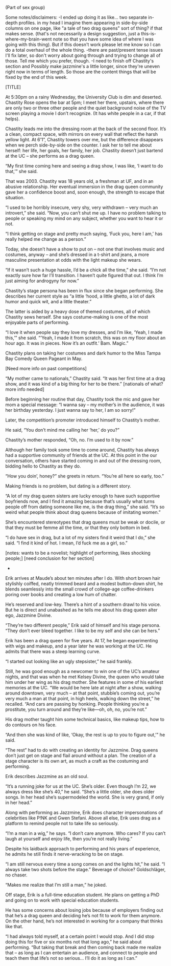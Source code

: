 (Part of sex group)

Some notes/disclaimers: 
-I ended up doing it as like... two separate in-depth profiles. in my head I imagine them appearing in side-by-side columns on one page, like "a tale of two drag queens" sort of thing? if that makes sense. (that's not necessarily a design suggestion, just a this-is-where-my-brain-went note so that you have some idea of where I was going with this thing). But if this doesn't work please let me know so I can do a total overhaul of the whole thing. 
-there are past/present tense issues I'll fix later, so don't worry about going through and trying to change all of those. Tell me which you prefer, though. 
-I need to finish off Chastity's section and Possibly make jazzmine's a little longer, since they're uneven right now in terms of length. So those are the content things that will be fixed by the end of this week.

[TITLE]

At 5:30pm on a rainy Wednesday, the University Club is dim and deserted. Chastity Rose opens the bar at 5pm; I meet her there, upstairs, where there are only two or three other people and the quiet background noise of the TV screen playing a movie I don’t recognize. (It has white people in a car, if that helps). 

Chastity leads me into the dressing room at the back of the second floor. It’s a clean, compact space, with mirrors on every wall that reflect the harsh yellow light. At 6’1”, Chastity towers over me, but the difference disappears when we perch side-by-side on the counter. I ask her to tell me about herself: her life, her goals, her family, her job. Chastity doesn’t just bartend at the UC – she performs as a drag queen.

“My first time coming here and seeing a drag show, I was like, ‘I want to do that,’” she said. 

That was 2003. Chastity was 18 years old, a freshman at UF, and in an abusive relationship. Her eventual immersion in the drag queen community gave her a confidence boost and, soon enough, the strength to escape that situation. 

“I used to be horribly insecure, very shy, very withdrawn – very much an introvert,” she said. “Now, you can’t shut me up. I have no problem talking to people or speaking my mind on any subject, whether you want to hear it or not. 

“I think getting on stage and pretty much saying, ‘Fuck you, here I am,’ has really helped me change as a person.”

Today, she doesn’t have a show to put on – not one that involves music and costumes, anyway – and she’s dressed in a t-shirt and jeans, a more masculine presentation at odds with the light makeup she wears. 

“If it wasn’t such a huge hassle, I’d be a chick all the time,” she said. “I’m not exactly sure how far I’ll transition. I haven’t quite figured that out. I think I’m just aiming for androgyny for now.”

Chastity’s stage persona has been in flux since she began performing. She describes her current style as “a little ‘hood, a little ghetto, a lot of dark humor and quick wit, and a little theater.” 

The latter is aided by a heavy dose of themed costumes, all of which Chastity sews herself. She says costume-making is one of the most enjoyable parts of performing.

“I love it when people say they love my dresses, and I’m like, ‘Yeah, I made this,’” she said. “‘Yeah, I made it from scratch, this was on my floor about an hour ago.  It was in pieces. Now it’s an outfit.’ Bam. Magic.”

Chastity plans on taking her costumes and dark humor to the Miss Tampa Bay Comedy Queen Pageant in May. 

[Need more info on past competitions]

“My mother came to nationals,” Chastity said. “It was her first time at a drag show, and it was kind of a big thing for her to be there.” [nationals of what? more info needed]

Before beginning her routine that day, Chastity took the mic and gave her mom a special message: “I wanna say – my mother’s in the audience, it was her birthday yesterday. I just wanna say to her, I am so sorry!”

Later, the competition’s promoter introduced himself to Chastity’s mother. 

He said, “You don’t mind me calling her ‘her,’ do you?”

Chastity’s mother responded, “Oh, no. I’m used to it by now.”

Although her family took some time to come around, Chastity has always had a supportive community of friends at the UC. At this point in the our conversation, others have started coming in and out of the dressing room, bidding hello to Chastity as they do. 

“How you doin’, honey?” she greets in return. “You’re all here so early, too.”

Making friends is no problem, but dating is a different story. 

“A lot of my drag queen sisters are lucky enough to have such supportive boyfriends now, and I find it amazing because that’s usually what turns people off from dating someone like me, is the drag thing,” she said. “It’s so weird what people think about drag queens because of imitating women.”

She’s encountered stereotypes that drag queens must be weak or docile, or that they must be femme all the time, or that they only bottom in bed. 

“I do have sex in drag, but a lot of my sisters find it weird that I do,” she said. “I find it kind of hot. I mean, I’d fuck me as a girl, so.” 

[notes: wants to be a novelist; highlight of performing, likes shocking people;] [need conclusion for her section]

*

Erik arrives at Maude’s about ten minutes after I do. With short brown hair stylishly coiffed, neatly trimmed beard and a modest button-down shirt, he blends seamlessly into the small crowd of college-age coffee-drinkers poring over books and creating a low hum of chatter. 

He’s reserved and low-key. There’s a hint of a southern drawl to his voice. But he is direct and unabashed as he tells me about his drag queen alter ego, Jazzmine Divine. 

“They’re two different people,” Erik said of himself and his stage persona. “They don’t ever bleed together. I like to be my self and she can be hers.” 

Erik has been a drag queen for five years. At 17, he began experimenting with wigs and makeup, and a year later he was working at the UC. He admits that there was a steep learning curve.

“I started out looking like an ugly stepsister,” he said frankly.

Still, he was good enough as a newcomer to win one of the UC’s amateur nights, and that was when he met Kelsey Divine, the queen who would take him under her wing as his drag mother. She features in some of his earliest memories at the UC. 
“We would be here late at night after a show, walking around downtown, very much – at that point, stubble’s coming out, you’re very much a man at that point, in high heels, walking down the street,” he recalled. “And cars are passing by honking. People thinking you’re a prostitute, you turn around and they’re like—oh, oh, no, you’re not.”

His drag mother taught him some technical basics, like makeup tips, how to do contours on his face.

“And then she was kind of like, ‘Okay, the rest is up to you to figure out,’” he said.

“The rest” had to do with creating an identity for Jazzmine. Drag queens don’t just get on stage and flail around without a plan. The creation of a stage character is its own art, as much a craft as the costuming and performing.

Erik describes Jazzmine as an old soul. 

“It’s a running joke for us at the UC. She’s older. Even though I’m 22, we always dress like she’s 40,” he said. “She’s a little older, she does older songs. In her head she’s supermodeled the world. She is very grand, if only in her head.”

Along with performing as Jazzmine, Erik does character impersonations of celebrities like P!NK and Gwen Stefani. Above all else, Erik uses drag as a platform to remind people not to take life so seriously.

“I’m a man in a wig,” he says. “I don’t care anymore. Who cares? If you can’t laugh at yourself and enjoy life, then you’re not really living.”

Despite his laidback approach to performing and his years of experience, he admits he still finds it nerve-wracking to be on stage.

“I am still nervous every time a song comes on and the lights hit,” he said. “I always take two shots before the stage.” 
Beverage of choice? Goldschläger, no chaser. 

“Makes me realize that I’m still a man,” he joked.

Off stage, Erik is a full-time education student. He plans on getting a PhD and going on to work with special education students. 

He has some concerns about losing jobs because of employers finding out that he’s a drag queen and deciding he’s not fit to work for them anymore. On the other hand, he’s not interested in working for a company that thinks like that.

“I had always told myself, at a certain point I would stop. And I did stop doing this for five or six months not that long ago,” he said about performing. “But taking that break and then coming back made me realize that – as long as I can entertain an audience, and connect to people and teach them that life’s not so serious… I’ll do it as long as I can.”

